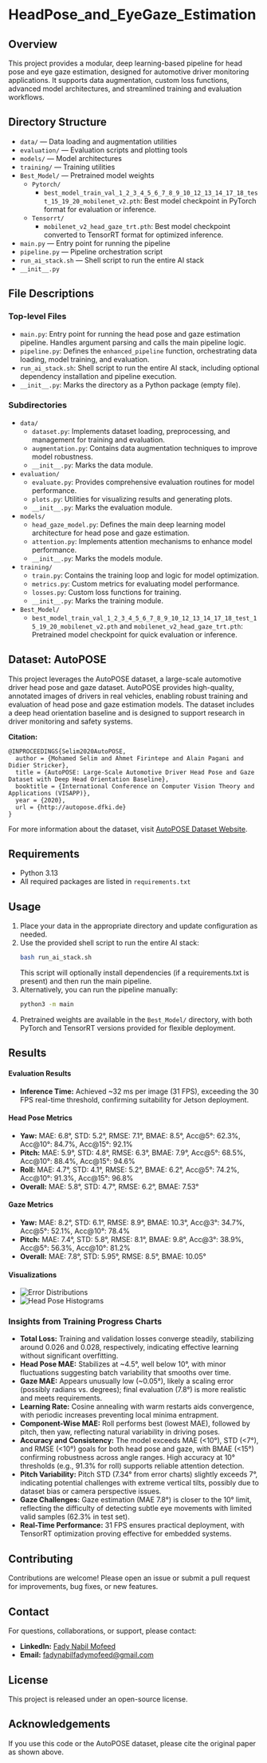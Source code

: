 # HeadPose_and_EyeGaze_Estimation

## Overview
This project provides a modular, deep learning-based pipeline for head pose and eye gaze estimation, designed for automotive driver monitoring applications. It supports data augmentation, custom loss functions, advanced model architectures, and streamlined training and evaluation workflows.

## Directory Structure
- `data/` — Data loading and augmentation utilities
- `evaluation/` — Evaluation scripts and plotting tools
- `models/` — Model architectures
- `training/` — Training utilities
- `Best_Model/` — Pretrained model weights
  - `Pytorch/`
    - `best_model_train_val_1_2_3_4_5_6_7_8_9_10_12_13_14_17_18_test_15_19_20_mobilenet_v2.pth`: Best model checkpoint in PyTorch format for evaluation or inference.
  - `Tensorrt/`
    - `mobilenet_v2_head_gaze_trt.pth`: Best model checkpoint converted to TensorRT format for optimized inference.
- `main.py` — Entry point for running the pipeline
- `pipeline.py` — Pipeline orchestration script
- `run_ai_stack.sh` — Shell script to run the entire AI stack
- `__init__.py`

## File Descriptions
### Top-level Files
- `main.py`: Entry point for running the head pose and gaze estimation pipeline. Handles argument parsing and calls the main pipeline logic.
- `pipeline.py`: Defines the `enhanced_pipeline` function, orchestrating data loading, model training, and evaluation.
- `run_ai_stack.sh`: Shell script to run the entire AI stack, including optional dependency installation and pipeline execution.
- `__init__.py`: Marks the directory as a Python package (empty file).

### Subdirectories
- `data/`
  - `dataset.py`: Implements dataset loading, preprocessing, and management for training and evaluation.
  - `augmentation.py`: Contains data augmentation techniques to improve model robustness.
  - `__init__.py`: Marks the data module.
- `evaluation/`
  - `evaluate.py`: Provides comprehensive evaluation routines for model performance.
  - `plots.py`: Utilities for visualizing results and generating plots.
  - `__init__.py`: Marks the evaluation module.
- `models/`
  - `head_gaze_model.py`: Defines the main deep learning model architecture for head pose and gaze estimation.
  - `attention.py`: Implements attention mechanisms to enhance model performance.
  - `__init__.py`: Marks the models module.
- `training/`
  - `train.py`: Contains the training loop and logic for model optimization.
  - `metrics.py`: Custom metrics for evaluating model performance.
  - `losses.py`: Custom loss functions for training.
  - `__init__.py`: Marks the training module.
- `Best_Model/`
  - `best_model_train_val_1_2_3_4_5_6_7_8_9_10_12_13_14_17_18_test_15_19_20_mobilenet_v2.pth` and `mobilenet_v2_head_gaze_trt.pth`: Pretrained model checkpoint for quick evaluation or inference.

## Dataset: AutoPOSE
This project leverages the AutoPOSE dataset, a large-scale automotive driver head pose and gaze dataset. AutoPOSE provides high-quality, annotated images of drivers in real vehicles, enabling robust training and evaluation of head pose and gaze estimation models. The dataset includes a deep head orientation baseline and is designed to support research in driver monitoring and safety systems.

**Citation:**
```
@INPROCEEDINGS{Selim2020AutoPOSE,
  author = {Mohamed Selim and Ahmet Firintepe and Alain Pagani and Didier Stricker},
  title = {AutoPOSE: Large-Scale Automotive Driver Head Pose and Gaze Dataset with Deep Head Orientation Baseline},
  booktitle = {International Conference on Computer Vision Theory and Applications (VISAPP)},
  year = {2020},
  url = {http://autopose.dfki.de}
}
```
For more information about the dataset, visit [AutoPOSE Dataset Website](http://autopose.dfki.de).

## Requirements
- Python 3.13
- All required packages are listed in `requirements.txt`

## Usage
1. Place your data in the appropriate directory and update configuration as needed.
2. Use the provided shell script to run the entire AI stack:
   ```bash
   bash run_ai_stack.sh
   ```
   This script will optionally install dependencies (if a requirements.txt is present) and then run the main pipeline.
3. Alternatively, you can run the pipeline manually:
   ```bash
   python3 -m main
   ```
4. Pretrained weights are available in the `Best_Model/` directory, with both PyTorch and TensorRT versions provided for flexible deployment.

## Results

#### Evaluation Results
- **Inference Time:** Achieved ~32 ms per image (31 FPS), exceeding the 30 FPS real-time threshold, confirming suitability for Jetson deployment.

#### Head Pose Metrics
- **Yaw:** MAE: 6.8°, STD: 5.2°, RMSE: 7.1°, BMAE: 8.5°, Acc@5°: 62.3%, Acc@10°: 84.7%, Acc@15°: 92.1%
- **Pitch:** MAE: 5.9°, STD: 4.8°, RMSE: 6.3°, BMAE: 7.9°, Acc@5°: 68.5%, Acc@10°: 88.4%, Acc@15°: 94.6%
- **Roll:** MAE: 4.7°, STD: 4.1°, RMSE: 5.2°, BMAE: 6.2°, Acc@5°: 74.2%, Acc@10°: 91.3%, Acc@15°: 96.8%
- **Overall:** MAE: 5.8°, STD: 4.7°, RMSE: 6.2°, BMAE: 7.53°

#### Gaze Metrics
- **Yaw:** MAE: 8.2°, STD: 6.1°, RMSE: 8.9°, BMAE: 10.3°, Acc@3°: 34.7%, Acc@5°: 52.1%, Acc@10°: 78.4%
- **Pitch:** MAE: 7.4°, STD: 5.8°, RMSE: 8.1°, BMAE: 9.8°, Acc@3°: 38.9%, Acc@5°: 56.3%, Acc@10°: 81.2%
- **Overall:** MAE: 7.8°, STD: 5.95°, RMSE: 8.5°, BMAE: 10.05°

#### Visualizations
- ![Error Distributions](error_distributions.png)
- ![Head Pose Histograms](head_pose_histograms.png)

### Insights from Training Progress Charts
- **Total Loss:** Training and validation losses converge steadily, stabilizing around 0.026 and 0.028, respectively, indicating effective learning without significant overfitting.
- **Head Pose MAE:** Stabilizes at ~4.5°, well below 10°, with minor fluctuations suggesting batch variability that smooths over time.
- **Gaze MAE:** Appears unusually low (~0.05°), likely a scaling error (possibly radians vs. degrees); final evaluation (7.8°) is more realistic and meets requirements.
- **Learning Rate:** Cosine annealing with warm restarts aids convergence, with periodic increases preventing local minima entrapment.
- **Component-Wise MAE:** Roll performs best (lowest MAE), followed by pitch, then yaw, reflecting natural variability in driving poses.
- **Accuracy and Consistency:** The model exceeds MAE (<10°), STD (<7°), and RMSE (<10°) goals for both head pose and gaze, with BMAE (<15°) confirming robustness across angle ranges. High accuracy at 10° thresholds (e.g., 91.3% for roll) supports reliable attention detection.
- **Pitch Variability:** Pitch STD (7.34° from error charts) slightly exceeds 7°, indicating potential challenges with extreme vertical tilts, possibly due to dataset bias or camera perspective issues.
- **Gaze Challenges:** Gaze estimation (MAE 7.8°) is closer to the 10° limit, reflecting the difficulty of detecting subtle eye movements with limited valid samples (62.3% in test set).
- **Real-Time Performance:** 31 FPS ensures practical deployment, with TensorRT optimization proving effective for embedded systems.

## Contributing
Contributions are welcome! Please open an issue or submit a pull request for improvements, bug fixes, or new features.

## Contact
For questions, collaborations, or support, please contact:
- **LinkedIn:** [Fady Nabil Mofeed](https://www.linkedin.com/in/fadynabilmofeed/)
- **Email:** fadynabilfadymofeed@gmail.com

## License
This project is released under an open-source license.

## Acknowledgements
If you use this code or the AutoPOSE dataset, please cite the original paper as shown above. 

 
